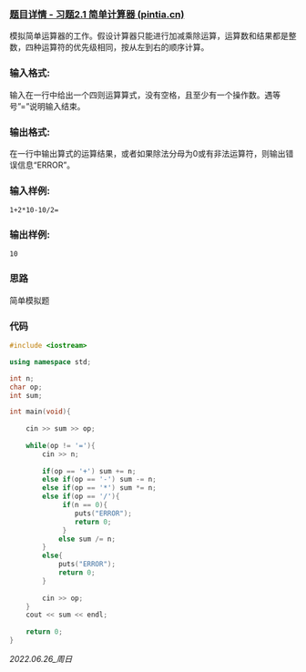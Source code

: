 ### [题目详情 - 习题2.1 简单计算器 (pintia.cn)](https://pintia.cn/problem-sets/434/problems/5405)

模拟简单运算器的工作。假设计算器只能进行加减乘除运算，运算数和结果都是整数，四种运算符的优先级相同，按从左到右的顺序计算。

### 输入格式:

输入在一行中给出一个四则运算算式，没有空格，且至少有一个操作数。遇等号”=”说明输入结束。

### 输出格式:

在一行中输出算式的运算结果，或者如果除法分母为0或有非法运算符，则输出错误信息“ERROR”。

### 输入样例:

```in
1+2*10-10/2=
```

### 输出样例:

```out
10
```

### 思路

简单模拟题

### 代码

```cpp
#include <iostream>

using namespace std;

int n;
char op;
int sum;

int main(void){
    
    cin >> sum >> op;
    
    while(op != '='){
        cin >> n;
        
        if(op == '+') sum += n;
        else if(op == '-') sum -= n;
        else if(op == '*') sum *= n;
        else if(op == '/'){
             if(n == 0){
                puts("ERROR");
                return 0;
             }
            else sum /= n;
        }
        else{
            puts("ERROR");
            return 0;
        }
        
        cin >> op;
    }
    cout << sum << endl;
    
    return 0;
}
```


*2022.06.26_周日*